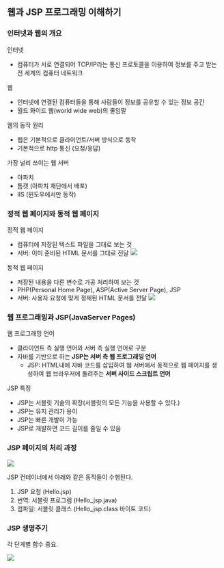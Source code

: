 ## 웹과 JSP 프로그래밍 이해하기

### 인터넷과 웹의 개요

인터넷

- 컴퓨터가 서로 연결되어 TCP/IP라는 통신 프로토콜을 이용하여 정보를 주고 받는 전 세계의 컴퓨터 네트워크

웹

- 인터넷에 연결된 컴퓨터들을 통해 사람들이 정보를 공유할 수 있는 정보 공간
- 월드 와이드 웹(world wide web)의 줄임말

웹의 동작 원리

- 웹은 기본적으로 클라이언트/서버 방식으로 동작
- 기본적으로 http 통신 (요청/응답)

가장 널리 쓰이는 웹 서버

- 아파치
- 톰캣 (아파치 재단에서 배포)
- IIS (윈도우에서만 동작)

### 정적 웹 페이지와 동적 웹 페이지

정적 웹 페이지

- 컴퓨터에 저장된 텍스트 파일을 그대로 보는 것
- 서버: 이미 준비된 HTML 문서를 그대로 전달
  ![](https://i.imgur.com/Efryckf.png)

동적 웹 페이지

- 저장된 내용을 다른 변수로 가공 처리하여 보는 것
- PHP(Personal Home Page), ASP(Active Server Page), JSP
- 서버: 사용자 요청에 맞게 정제된 HTML 문서를 전달
  ![](https://i.imgur.com/iMmEeYf.png)

### 웹 프로그래밍과 JSP(JavaServer Pages)

웹 프로그래밍 언어

- 클라이언트 측 실행 언어와 서버 측 실행 언어로 구분
- 자바를 기반으로 하는 **JSP는 서버 측 웹 프로그래밍 언어**
  - JSP: HTML내에 자바 코드를 삽입하여 웹 서버에서 동적으로 웹 페이지를 생성하여 웹 브라우저에 돌려주는 **서버 사이드 스크립트 언어**

JSP 특징

- JSP는 서블릿 기술의 확장(서블릿의 모든 기능을 사용할 수 있다.)
- JSP는 유지 관리가 용이
- JSP는 빠른 개발이 가능
- JSP로 개발하면 코드 길이를 줄일 수 있음

### JSP 페이지의 처리 과정

![](https://i.imgur.com/NhGLduG.png)

JSP 컨테이너에서 아래와 같은 동작들이 수행된다.

1. JSP 요청 (Hello.jsp)
2. 번역: 서블릿 프로그램 (Hello_jsp.java)
3. 컴파일: 서블릿 클래스 (Hello_jsp.class 바이트 코드)

### JSP 생명주기

각 단계별 함수 중요.

![](https://i.imgur.com/aQgWill.png)
